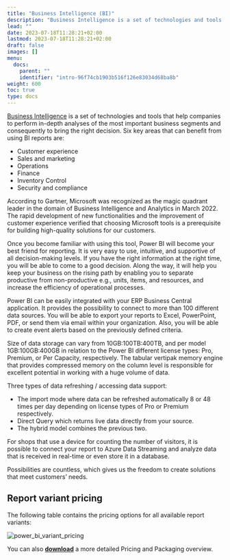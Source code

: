 ```yaml
---
title: "Business Intelligence (BI)"
description: "Business Intelligence is a set of technologies and tools that help companies to perform in-depth analyses of the most important business segments and consequently to bring the right decision."
lead: ""
date: 2023-07-18T11:28:21+02:00
lastmod: 2023-07-18T11:28:21+02:00
draft: false
images: []
menu:
  docs:
    parent: ""
    identifier: "intro-96f74cb1903b516f126e83034d68ba8b"
weight: 600
toc: true
type: docs
---
```


[Business Intelligence](https://powerbi.microsoft.com/en-us/what-is-business-intelligence/) is a set of technologies and tools that help companies to perform in-depth analyses of the most important business segments and consequently to bring the right decision. Six key areas that can benefit from using BI reports are:

- Customer experience
- Sales and marketing
- Operations
- Finance
- Inventory Control
- Security and compliance

According to Gartner, Microsoft was recognized as the magic quadrant leader in the domain of Business Intelligence and Analytics in March 2022. The rapid development of new functionalities and the improvement of customer experience verified that choosing Microsoft tools is a prerequisite for building high-quality solutions for our customers. 

Once you become familiar with using this tool, Power BI will become your best friend for reporting. It is very easy to use, intuitive, and supportive of all decision-making levels. If you have the right information at the right time, you will be able to come to a good decision. Along the way, it will help you keep your business on the rising path by enabling you to separate productive from non-productive e.g., units, items, and resources, and increase the efficiency of operational processes.

Power BI can be easily integrated with your ERP Business Central application.
It provides the possibility to connect to more than 100 different data sources. 
You will be able to export your reports to Excel, PowerPoint, PDF, or send them via email within your organization. Also, you will be able to create event alerts based on the previously defined criteria. 

Size of data storage can vary from 10GB:100TB:400TB, and per model 1GB:100GB:400GB in relation to the Power BI different license types: Pro, Premium, or Per Capacity, respectively. The tabular vertipak memory engine that provides compressed memory on the column level is responsible for excellent potential in working with a huge volume of data. 

Three types of data refreshing / accessing data support:

- The import mode where data can be refreshed automatically 8 or 48 times per day depending on license types of Pro or Premium respectively.    
- Direct Query which returns live data directly from your source.
- The hybrid model combines the previous two.  

For shops that use a device for counting the number of visitors, it is possible to connect your report to Azure Data Streaming and analyze data that is received in real-time or even store it in a database.  

Possibilities are countless, which gives us the freedom to create solutions that meet customers’ needs.

## Report variant pricing

The following table contains the pricing options for all available report variants: 

![power_bi_variant_pricing](power_bi_variant_pricing.PNG)

You can also [**download**](prices_and_packaging.pdf) a more detailed Pricing and Packaging overview.